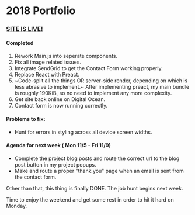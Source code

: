 # 2018 Portfolio

### [SITE IS LIVE!](https://www.stevendelrosario.com)

#### Completed 

1. Rework Main.js into seperate components.
2. Fix all image related issues.
3. Integrate SendGrid to get the Contact Form working properly.
4. Replace React with Preact.
5. ~Code-split all the things OR server-side render, depending on which is less abrasive to implement.~
After implementing preact, my main bundle is roughly 190KiB, so no need to implement any more complexity.
6. Get site back online on Digital Ocean.
7. Contact form is now running correctly.

#### Problems to fix:

* Hunt for errors in styling across all device screen widths.

#### Agenda for next week ( Mon 11/5 - Fri 11/9)

* Complete the project blog posts and route the correct url to the blog post button in my project popups.
* Make and route a proper "thank you" page when an email is sent from the contact form.

Other than that, this thing is finally DONE. The job hunt begins next week.

Time to enjoy the weekend and get some rest in order to hit it hard on Monday.
